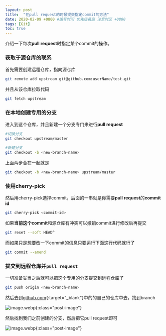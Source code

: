 ```yaml
---
layout: post
title:  "在pull request的时候提交指定commit的方法"
date: 2020-02-09 +0800 #编写时间 优先级最高 注意时区 +0800
tags: [Git]
toc: true
---
```


介绍一下每次**pull request**时指定某个commit的操作。

<!--excerpt-->

### 获取于源仓库的联系

首先需要创建远程仓库，指向源仓库
~~~ bash
git remote add upstream git@github.com:userName/test.git
~~~

并且从该仓库拉取代码
~~~ bash
git fetch upstream
~~~

### 在本地创建专用的分支

进入到这个仓库，并且新建一个分支专门来进行**pull request**
~~~ bash
#切换分支
git checkout upstream/master

#新建分支
git checkout -b <new-branch-name>
~~~

上面两步合在一起就是
~~~ bash
git checkout -b <new-branch-name> upstream/master
~~~

### 使用cherry-pick

然后用cherry-pick选择commit，后面的一串就是你需要**pull request**的**commit id**
~~~ bash
git cherry-pick <commit-id>
~~~

如果**当前这个commit**和源仓库有冲突可以撤销commit进行修改后再提交
~~~ bash
git reset --soft HEAD^
~~~

而如果只是想要改一下commit的信息只要运行下面这行代码就行了
~~~ bash
git commit --amend
~~~

### 提交到远程仓库并`pull request`

一切准备妥当之后就可以把这个专用的分支提交到远程仓库了
~~~ bash
git push origin <new-branch-name>
~~~

然后去到[github.com](https://github.com){:target="_blank"}中的的自己的仓库中去，找到branch

![image.webp](https://i.loli.net/2020/02/09/m7XsAuF4TYHoWM9.png){:class="post-image"}

然后找到我们之前创建的分支，然后把它pull request即可

![image.webp](https://i.loli.net/2020/02/09/2uPBjQ1mYLqJKax.png){:class="post-image"}
